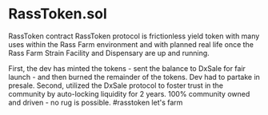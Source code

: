 # RassToken.sol
RassToken contract
RassToken protocol is frictionless yield token with many uses within the Rass Farm environment and with planned real life once the Rass Farm Strain Facility and Dispensary are up and running. 

First, the dev has minted the tokens - sent the balance to DxSale for fair launch - and then burned the remainder of the tokens. Dev had to partake in presale.
Second, utilized the DxSale protocol to foster trust in the community by auto-locking liquidity for 2 years.
100% community owned and driven - no rug is possible. 
#rasstoken let's farm
